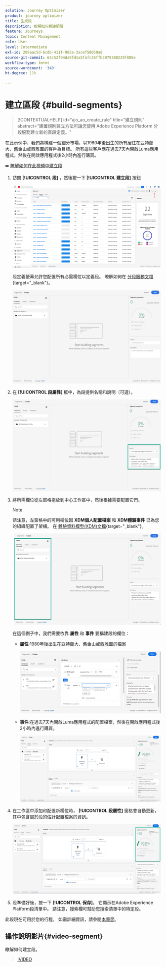 ```yaml
---
solution: Journey Optimizer
product: journey optimizer
title: 生成段
description: 瞭解如何構建網段
feature: Journeys
topic: Content Management
role: User
level: Intermediate
exl-id: 289aac5d-6cdb-411f-985e-3acef58050a8
source-git-commit: 63c52f04da9fd1a5fafc36ffb5079380229f885e
workflow-type: tm+mt
source-wordcount: '340'
ht-degree: 11%

---
```


# 建立區段 {#build-segments}

>[!CONTEXTUALHELP]
>id="ajo_ao_create_rule"
>title="建立規則"
>abstract="建置規則建立方法可讓您使用 Adobe Experience Platform 分段服務建立新的區段定義。"

在此示例中，我們將構建一個細分市場，以1980年後出生的所有居住在亞特蘭大、舊金山或西雅圖的客戶為目標。 所有這些客戶應在過去7天內開啟Luma應用程式，然後在開啟應用程式後2小時內進行購買。

➡️ [瞭解如何在此視頻中建立段](#video-segment)

1. 訪問 **[!UICONTROL 段]** ，然後按一下 **[!UICONTROL 建立段]** 按鈕

   ![](assets/create-segment.png)

   段定義螢幕允許您配置所有必需欄位以定義段。 瞭解如何在 [分段服務文檔](https://experienceleague.adobe.com/docs/experience-platform/segmentation/ui/overview.html){target="_blank"}。

   ![](assets/segment-builder.png)

1. 在 **[!UICONTROL 段屬性]** 框中，為段提供名稱和說明（可選）。

   ![](assets/segment-properties.png)

1. 將所需欄位從左窗格拖放到中心工作區中，然後根據需要配置它們。

   >[!NOTE]
   >
   >請注意，左窗格中的可用欄位因 **XDM個人配置檔案** 和 **XDM體驗事件** 已為您的組織配置了架構。  在 [體驗資料模型(XDM)文檔](https://experienceleague.adobe.com/docs/experience-platform/xdm/home.html?lang=zh-Hant){target="_blank"}。

   ![](assets/drag-fields.png)

   在這個例子中，我們需要依靠 **屬性** 和 **事件** 要構建段的欄位：

   * **屬性**:1980年後出生在亞特蘭大、舊金山或西雅圖的檔案

      ![](assets/add-attributes.png)

   * **事件**:在過去7天內開啟Luma應用程式的配置檔案，然後在開啟應用程式後2小時內進行購買。

      ![](assets/add-events.png)

1. 在工作區中添加和配置新欄位時， **[!UICONTROL 段屬性]** 窗格會自動更新，其中包含屬於段的估計配置檔案的資訊。

   ![](assets/segment-estimate.png)

1. 段準備好後，按一下 **[!UICONTROL 保存]**。 它顯示在Adobe Experience Platform段清單中。 請注意，搜索欄可幫助您搜索清單中的特定段。

此段現在可用於您的行程。 如需詳細資訊，請參閱[本章節](../segment/about-segments.md)。

## 操作說明影片{#video-segment}

瞭解如何建立段。

>[!VIDEO](https://video.tv.adobe.com/v/334281?quality=12)
